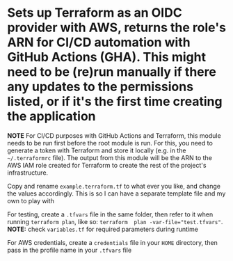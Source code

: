 # Sets up Terraform as an OIDC provider with AWS, returns the role's ARN for CI/CD automation with GitHub Actions (GHA). This might need to be (re)run manually if there any updates to the permissions listed, or if it's the first time creating the application

**NOTE** For CI/CD purposes with GitHub Actions and Terraform, this module needs to be run first before the root module is run. For this, you need to generate a token with Terraform and store it locally (e.g. in the `~/.terraformrc` file). The output from this module will be the ARN to the AWS IAM role created for Terraform to create the rest of the project's infrastructure.

Copy and rename `example.terraform.tf` to what ever you like, and change the values accordingly. This is so I can have a separate template file and my own to play with

For testing, create a `.tfvars` file in the same folder, then refer to it  when running `terraform plan`, like so: `terraform  plan -var-file="test.tfvars"`. **NOTE:** check `variables.tf` for required parameters during runtime

For AWS credentials, create a `credentials` file in your `HOME` directory, then pass in the profile name in your `.tfvars` file